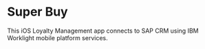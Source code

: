 # Super Buy
This iOS Loyalty Management app connects to SAP CRM using IBM Worklight mobile platform services.
